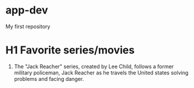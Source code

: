 # app-dev
My first repository
# H1 Favorite series/movies
1. The "Jack Reacher" series, created by Lee Child, follows a former military policeman, Jack Reacher as he travels the United states
   solving problems and facing danger.
   
